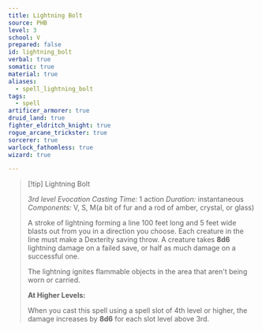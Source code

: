 ```yaml
---
title: Lightning Bolt
source: PHB
level: 3
school: V
prepared: false
id: lightning_bolt
verbal: true
somatic: true
material: true
aliases:
  - spell_lightning_bolt
tags:
  - spell
artificer_armorer: true
druid_land: true
fighter_eldritch_knight: true
rogue_arcane_trickster: true
sorcerer: true
warlock_fathomless: true
wizard: true

---
```

>[!tip] Lightning Bolt
>
> *3rd level Evocation*
> *Casting Time:* 1 action
> *Duration:* instantaneous
> *Components:* V, S, M(a bit of fur and a rod of amber, crystal, or glass)
>
>A stroke of lightning forming a line 100 feet long and 5 feet wide blasts out from you in a direction you choose. Each creature in the line must make a Dexterity saving throw. A creature takes **8d6** lightning damage on a failed save, or half as much damage on a successful one.
>
>The lightning ignites flammable objects in the area that aren't being worn or carried.
>
>**At Higher Levels:**
>
>When you cast this spell using a spell slot of 4th level or higher, the damage increases by **8d6** for each slot level above 3rd.
>

